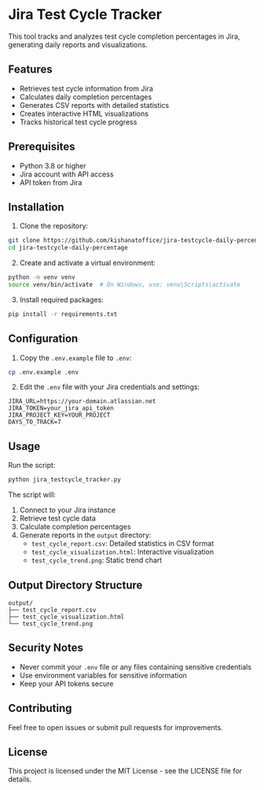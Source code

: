 # Jira Test Cycle Tracker

This tool tracks and analyzes test cycle completion percentages in Jira, generating daily reports and visualizations.

## Features

- Retrieves test cycle information from Jira
- Calculates daily completion percentages
- Generates CSV reports with detailed statistics
- Creates interactive HTML visualizations
- Tracks historical test cycle progress

## Prerequisites

- Python 3.8 or higher
- Jira account with API access
- API token from Jira

## Installation

1. Clone the repository:
```bash
git clone https://github.com/kishanatoffice/jira-testcycle-daily-percentage.git
cd jira-testcycle-daily-percentage
```

2. Create and activate a virtual environment:
```bash
python -m venv venv
source venv/bin/activate  # On Windows, use: venv\Scripts\activate
```

3. Install required packages:
```bash
pip install -r requirements.txt
```

## Configuration

1. Copy the `.env.example` file to `.env`:
```bash
cp .env.example .env
```

2. Edit the `.env` file with your Jira credentials and settings:
```
JIRA_URL=https://your-domain.atlassian.net
JIRA_TOKEN=your_jira_api_token
JIRA_PROJECT_KEY=YOUR_PROJECT
DAYS_TO_TRACK=7
```

## Usage

Run the script:
```bash
python jira_testcycle_tracker.py
```

The script will:
1. Connect to your Jira instance
2. Retrieve test cycle data
3. Calculate completion percentages
4. Generate reports in the `output` directory:
   - `test_cycle_report.csv`: Detailed statistics in CSV format
   - `test_cycle_visualization.html`: Interactive visualization
   - `test_cycle_trend.png`: Static trend chart

## Output Directory Structure

```
output/
├── test_cycle_report.csv
├── test_cycle_visualization.html
└── test_cycle_trend.png
```

## Security Notes

- Never commit your `.env` file or any files containing sensitive credentials
- Use environment variables for sensitive information
- Keep your API tokens secure

## Contributing

Feel free to open issues or submit pull requests for improvements.

## License

This project is licensed under the MIT License - see the LICENSE file for details.